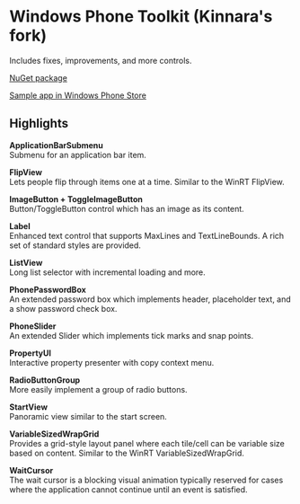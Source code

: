 # Windows Phone Toolkit (Kinnara's fork)

Includes fixes, improvements, and more controls.

<a href="https://www.nuget.org/packages/WPtoolkit.Kinnara/" target="_blank">NuGet package</a>

<a href="http://www.windowsphone.com/s?appid=54871b50-f399-42a7-8024-16070a338176" target="_blank">Sample app in Windows Phone Store</a>


## Highlights

**ApplicationBarSubmenu**  
Submenu for an application bar item.

**FlipView**  
Lets people flip through items one at a time. Similar to the WinRT FlipView.

**ImageButton + ToggleImageButton**  
Button/ToggleButton control which has an image as its content.

**Label**  
Enhanced text control that supports MaxLines and TextLineBounds. A rich set of standard styles are provided.

**ListView**  
Long list selector with incremental loading and more.

**PhonePasswordBox**  
An extended password box which implements header, placeholder text, and a show password check box.

**PhoneSlider**  
An extended Slider which implements tick marks and snap points.

**PropertyUI**  
Interactive property presenter with copy context menu.

**RadioButtonGroup**  
More easily implement a group of radio buttons.

**StartView**  
Panoramic view similar to the start screen.

**VariableSizedWrapGrid**  
Provides a grid-style layout panel where each tile/cell can be variable size based on content. Similar to the WinRT VariableSizedWrapGrid.

**WaitCursor**  
The wait cursor is a blocking visual animation typically reserved for cases where the application cannot continue until an event is satisfied.
